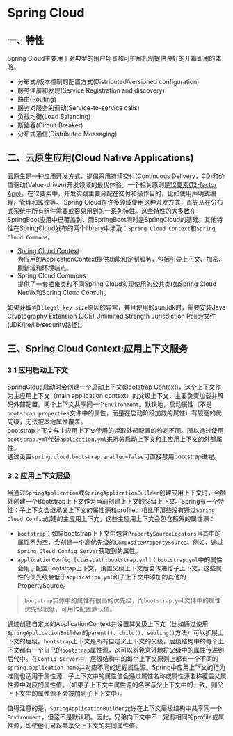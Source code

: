 # Spring Cloud

## 一、特性
Spring Cloud主要用于对典型的用户场景和可扩展机制提供良好的开箱即用的体验。
 + 分布式/版本控制的配置方式(Distributed/versioned configuration)
 + 服务注册和发现(Service Registration and discovery)
 + 路由(Routing)
 + 服务对服务的调动(Service-to-service calls)
 + 负载均衡(Load Balancing)
 + 断路器(Circuit Breaker)
 + 分布式通信(Distributed Messaging)

## 二、云原生应用(Cloud Native Applications)
 云原生是一种应用开发方式，提倡采用持续交付(Continuous Delivery，CD)和价值驱动(Value-driven)开发领域的最优体验。一个相关原则是[12要素(12-factor App)](https://www.cnblogs.com/wintersun/p/11026557.html)。在12要素中，开发实践主要分配在交付和操作目的，比如使用声明式编程、管理和监控等。
 Spring Cloud在许多领域使用这种开发方式，首先从在分布式系统中所有组件需要或容易用到的一系列特性。这些特性的大多数在SpringBoot应用中已覆盖到，而SpringBoot同时是SpringCloud的基础。其他特性在SpringCloud发布的两个library中涉及：`Spring Cloud Context`和`Spring Cloud Commons`。
- [Spring Cloud Context](https://github.com/McHeat/Note/blob/master/SpringCloud/SpringCloudContext.md)  
 为应用的ApplicationContext提供功能和定制服务，包括引导上下文、加密、刷新域和环境端点。
- Spring Cloud Commons  
 提供了一套抽象类和不同Spring Cloud实现使用的公共类(如Spring Cloud Netflix和Spring Cloud Consul)。

如果获取到`Illegal key size`原因的异常，并且使用的sunJdk时，需要安装Java Cryptography Extension (JCE) Unlimited Strength Jurisdiction Policy文件(JDK/jre/lib/security路径)。

## 三、Spring Cloud Context:应用上下文服务

### 3.1 应用启动上下文
SpringCloud启动时会创建一个启动上下文(Bootstrap Context)，这个上下文作为主应用上下文（main application context）的父级上下文，主要负责加载并解码外部配置。两个上下文共享同一个`Environment`。默认地，启动属性（不是`bootstrap.properties`文件中的属性，而是在启动阶段加载的属性）有较高的优先级，无法被本地属性覆盖。  
bootstrap上下文与主应用上下文使用的读取外部配置的约定不同。所以通过使用`bootstrap.yml`代替`application.yml`来拆分启动上下文和主应用上下文的外部属性。  
通过设置`spring.cloud.bootstrap.enabled=false`可直接禁用bootstrap进程。

### 3.2 应用上下文层级
当通过`SpringApplication`或`SpringApplicationBuilder`创建应用上下文时，会额外创建一个Bootstrap上下文作为当前创建上下文的父级上下文。Spring有一个特性：子上下文会继承父上下文的属性源和profile。相比于那些没有通过`Spring Cloud Config`创建的主应用上下文，这些主应用上下文会包含额外的属性源：  
+ `bootstrap`：如果bootstrap上下文中包含`PropertySourceLocators`且其中的属性不为空，会创建一个高优先级的`CompositePropertySource`。例如，通过`Spring Cloud Config Server`获取到的属性。
+ `applicationConfig:[classpath:bootstrap.yml]`：`bootstrap.yml`中的属性会用于配置Bootstrap上下文，设置父级上下文后会传递给子上下文。这些属性的优先级会低于`application.yml`和子上下文中添加的其他的PropertySource。  
> `bootstrap`实体中的属性有很高的优先级，而`bootstrap.yml`文件中的属性优先级很低，可用作配置默认值。  

通过创建自定义的ApplicationContext并设置其父级上下文（比如通过使用`SpringApplicationBuilder`的`parent()`、`child()`、`subling()`方法）可以扩展上下文的层级。`bootstrap`上下文是所有自定义上下文的父级，层级结构中的每个上下文都有一个自己的`bootstrap`属性源，这可以避免意外地将父级中的属性传递到后代中。在`Config Server`中，层级结构中的每个上下文原则上都有一个不同的`spring.application.name`并对应不同的远程属性源。Spring中应用上下文的行为准则也适用于属性源：子上下文中的属性值会通过属性名称或属性源名称覆盖父属性源中对应的属性值。（如果子上下文中属性源的名字与父上下文中的一致，则父上下文中的属性源不会被加到子上下文中）。  

值得注意的是，`SpringApplicationBuilder`允许在上下文层级结构中共享同一个`Environment`，但这不是默认项。因此，兄弟向下文中不一定有相同的profile或属性源，即使他们可以共享父上下文的共同属性值。  




























